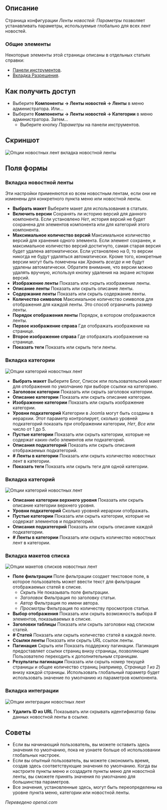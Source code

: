<!-- Filename: Help4.x:News_Feed:_Options / Display title: Лента новостей: Параметры -->

## Описание

Страница конфигурации *Ленты новостей: Параметры* позволяет устанавливать параметры, используемые глобально для всех лент новостей.

### Общие элементы

Некоторые элементы этой страницы описаны в отдельных статьях справки:

* [Панели инструментов](jdocmanual?article=help/common-elements/toolbars).
* [Вкладка Разрешения](jdocmanual?article=help/common-elements/edit-permissions).

## Как получить доступ

- Выберите **Компоненты → Ленты новостей → Ленты** в меню администратора. Или...
- Выберите **Компоненты → Ленты новостей → Категории** в меню администратора. Затем...
  - Выберите кнопку *Параметры* на панели инструментов.

## Скриншот

![Опции новостных лент вкладка новостной ленты](../../../ru/images/news-feeds/news-feeds-options-news-feed-tab.png)

## Поля формы

### Вкладка новостной ленты

Эти настройки применяются ко всем новостным лентам, если они не изменены для
конкретного пункта меню или новостной ленты.

- **Выбрать макет** Выберите макет для использования в статьях.
- **Включить версии** Сохранять ли историю версий для данного компонента.
  Если установлено *Нет*, история версий не будет сохранена для
  элементов компонента или для категорий этого компонента.
- **Максимальное количество версий** Максимальное количество версий для хранения
  одного элемента. Если элемент сохранен, и максимальное количество
  версий достигнуто, самая старая версия будет удалена автоматически.
  Если установлено на 0, то версии никогда не будут удаляться
  автоматически. Кроме того, конкретные версии могут быть помечены как
  *Хранить всегда* и не будут удалены автоматически. Обратите внимание, что версии
  можно удалять вручную, используя кнопку удаления на экране истории версий.
- **Изображение ленты** Показать или скрыть изображение ленты.
- **Описание ленты** Показать или скрыть описание ленты.
- **Содержание ленты** Показать или скрыть содержание ленты.
- **Количество символов** Максимальное количество символов для отображения
  для каждой ленты. Это способ ограничить размер ленты.
- **Порядок отображения ленты** Порядок, в котором отображаются ленты.
- **Первое изображение справа** Где отображать изображение на странице.
- **Второе изображение справа** Где отображать изображение на странице.
- **Показать теги** Показать или скрыть теги ленты.

### Вкладка категории

![Опции категорий новостных лент](../../../ru/images/news-feeds/news-feeds-options-category-tab.png)

- **Выбрать макет** Выберите Блог, Список или пользовательский макет для
  отображения по умолчанию при выборе ссылки на категорию.
- **Заголовок категории** Показать или скрыть заголовок категории.
- **Описание категории** Показать или скрыть описание категории.
- **Изображение категории** Показать или скрыть изображение категории.
- **Уровни подкатегорий** Категории в Joomla могут быть созданы в иерархии.
  Этот параметр контролирует, сколько уровней подкатегорий показать при
  отображении категории, *Нет*, *Все* или число от 1 до 5.
- **Пустые категории** Показать или скрыть категории, которые не содержат
  каких-либо элементов или подкатегорий.
- **Описания подкатегорий** Показать или скрыть описания отображаемых
  подкатегорий.
- **\# Ленты в категории** Показать или скрыть количество новостных лент в категории.
- **Показать теги** Показать или скрыть теги для одной категории. 

### Вкладка категорий

![Опции категорий новостных лент](../../../ru/images/news-feeds/news-feeds-options-categories-tab.png)

- **Описание категории верхнего уровня** Показать или скрыть описание
  категории верхнего уровня.
- **Уровни подкатегорий** Сколько уровней иерархии отображать.
- **Пустые категории** Показать или скрыть категории, которые не содержат
  элементов и подкатегорий.
- **Описания подкатегорий** Показать или скрыть описание каждой
  подкатегории.
- **\# Ленты в категории** Показать или скрыть количество новостных лент в категории.

### Вкладка макетов списка

![Опции макетов списков новостных лент](../../../ru/images/news-feeds/news-feeds-options-list-layouts-tab.png)

- **Поле фильтрации** Поле фильтрации создает текстовое поле, в которое
  пользователь может ввести текст для фильтрации отображаемых статей в списке.
    - *Скрыть* Не показывать поле фильтрации.
    - *Заголовок* Фильтрация по заголовку статьи.
    - *Автор* Фильтрация по имени автора.
    - *Просмотры* Фильтрация по количеству просмотров статьи.
- **Выбор отображения** Показать или скрыть возможность выбора \# элементов,
  показываемых в списке.
- **Заголовки таблицы** Показать или скрыть заголовки над списком статей.
- **\# Статей** Показать или скрыть количество статей в каждой ленте.
- **Ссылки ленты** Показать или скрыть URL ссылок ленты.
- **Пагинация** Скрыть или Показать поддержку пагинации. Пагинация предоставляет
  ссылки страниц внизу страницы, позволяющие Пользователю переходить к
  дополнительным страницам.
- **Результаты пагинации** Показать или скрыть номер текущей страницы и
  общее количество страниц (например, *Страница 1 из 2*) внизу каждой страницы.
  Использовать глобальный параметр будет использовать значение по умолчанию из
  параметров компонента.

### Вкладка интеграции

![Опции интеграции новостных лент](../../../ru/images/news-feeds/news-feeds-options-integration-tab.png)

- **Удалить ID из URL** Показывать или скрывать идентификатор базы данных
  новостной ленты в ссылке.

## Советы

- Если вы начинающий пользователь, вы можете оставить здесь значения по умолчанию, пока не узнаете больше об использовании глобальных настроек.
- Если вы опытный пользователь, вы можете сэкономить время, создав здесь соответствующие значения по умолчанию. Когда вы настроите пункты меню и создадите пункты меню для новостной ленты, вы сможете принять значения по умолчанию для большинства параметров.
- Все значения, установленные здесь, могут быть переопределены на уровне пункта меню, категории или новостной ленты.

*Переведено openai.com*

